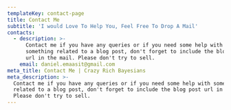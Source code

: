 ```yaml
---
templateKey: contact-page
title: Contact Me
subtitle: 'I would Love To Help You, Feel Free To Drop A Mail'
contacts:
  - description: >-
      Contact me if you have any queries or if you need some help with
      something related to a blog post, don't forget to include the blog post
      url in the mail. Please don't try to sell.
    email: daniel.emaasit@gmail.com
meta_title: Contact Me | Crazy Rich Bayesians
meta_description: >-
  Contact me if you have any queries or if you need some help with something
  related to a blog post, don't forget to include the blog post url in the mail.
  Please don't try to sell.
---
```


